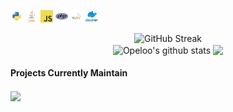 <code><img height="20" alt="javascript" src="https://raw.githubusercontent.com/github/explore/80688e429a7d4ef2fca1e82350fe8e3517d3494d/topics/python/python.png"></code>
<code><img height="20" alt="java" src="https://raw.githubusercontent.com/github/explore/80688e429a7d4ef2fca1e82350fe8e3517d3494d/topics/java/java.png"></code>
<code><img height="20" alt="javascript" src="https://raw.githubusercontent.com/github/explore/80688e429a7d4ef2fca1e82350fe8e3517d3494d/topics/javascript/javascript.png"></code>
<code><img height="20" alt="php" src="https://raw.githubusercontent.com/github/explore/80688e429a7d4ef2fca1e82350fe8e3517d3494d/topics/php/php.png"></code>
<code><img height="20" alt="mysql" src="https://raw.githubusercontent.com/github/explore/80688e429a7d4ef2fca1e82350fe8e3517d3494d/topics/mysql/mysql.png"></code>
<code><img height="20" alt="docker" src="https://raw.githubusercontent.com/github/explore/80688e429a7d4ef2fca1e82350fe8e3517d3494d/topics/docker/docker.png"></code>

<div align="center">
<img src="https://streak-stats.demolab.com?user=opelooo&theme=dark&hide_border=true" alt="GitHub Streak" />
  <br>
<img height=200 align="center" src="https://github-readme-stats.vercel.app/api?username=opelooo&show_icons=true&include_all_commits=true&theme=dark&hide_border=true" alt="Opeloo's github stats" />
  <img height=200 align="center" src="https://github-readme-stats.vercel.app/api/top-langs/?username=opelooo&hide=html,css,scss,blade,hack,less,hcl&show_icons=true&layout=compact&theme=dark&hide_border=true" />
</div>

#### Projects Currently Maintain
<a href="https://github.com/opelooo/scrcpy_GUI">
  <img align="center" src="https://github-readme-stats.vercel.app/api/pin/?username=opelooo&repo=scrcpy_GUI&theme=dark&hide_border=true" />
</a>

